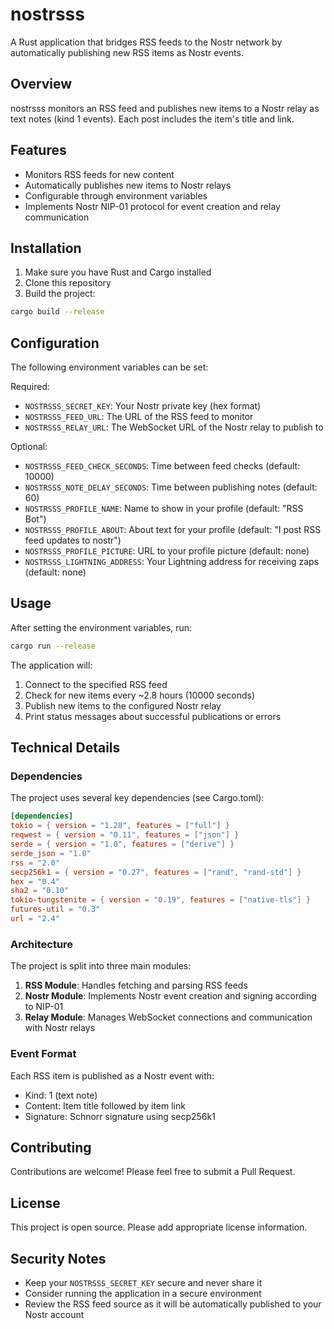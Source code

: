 # nostrsss

A Rust application that bridges RSS feeds to the Nostr network by automatically publishing new RSS items as Nostr events.

## Overview

nostrsss monitors an RSS feed and publishes new items to a Nostr relay as text notes (kind 1 events). Each post includes the item's title and link.

## Features

- Monitors RSS feeds for new content
- Automatically publishes new items to Nostr relays
- Configurable through environment variables
- Implements Nostr NIP-01 protocol for event creation and relay communication

## Installation

1. Make sure you have Rust and Cargo installed
2. Clone this repository
3. Build the project:
```bash
cargo build --release
```

## Configuration

The following environment variables can be set:

Required:
- `NOSTRSSS_SECRET_KEY`: Your Nostr private key (hex format)
- `NOSTRSSS_FEED_URL`: The URL of the RSS feed to monitor
- `NOSTRSSS_RELAY_URL`: The WebSocket URL of the Nostr relay to publish to

Optional:
- `NOSTRSSS_FEED_CHECK_SECONDS`: Time between feed checks (default: 10000)
- `NOSTRSSS_NOTE_DELAY_SECONDS`: Time between publishing notes (default: 60)
- `NOSTRSSS_PROFILE_NAME`: Name to show in your profile (default: "RSS Bot")
- `NOSTRSSS_PROFILE_ABOUT`: About text for your profile (default: "I post RSS feed updates to nostr")
- `NOSTRSSS_PROFILE_PICTURE`: URL to your profile picture (default: none)
- `NOSTRSSS_LIGHTNING_ADDRESS`: Your Lightning address for receiving zaps (default: none)

## Usage

After setting the environment variables, run:

```bash
cargo run --release
```

The application will:
1. Connect to the specified RSS feed
2. Check for new items every ~2.8 hours (10000 seconds)
3. Publish new items to the configured Nostr relay
4. Print status messages about successful publications or errors

## Technical Details

### Dependencies

The project uses several key dependencies (see Cargo.toml):

```6:17:nostrsss/Cargo.toml
[dependencies]
tokio = { version = "1.28", features = ["full"] }
reqwest = { version = "0.11", features = ["json"] }
serde = { version = "1.0", features = ["derive"] }
serde_json = "1.0"
rss = "2.0"
secp256k1 = { version = "0.27", features = ["rand", "rand-std"] }
hex = "0.4"
sha2 = "0.10"
tokio-tungstenite = { version = "0.19", features = ["native-tls"] }
futures-util = "0.3"
url = "2.4"
```


### Architecture

The project is split into three main modules:

1. **RSS Module**: Handles fetching and parsing RSS feeds
2. **Nostr Module**: Implements Nostr event creation and signing according to NIP-01
3. **Relay Module**: Manages WebSocket connections and communication with Nostr relays

### Event Format

Each RSS item is published as a Nostr event with:
- Kind: 1 (text note)
- Content: Item title followed by item link
- Signature: Schnorr signature using secp256k1

## Contributing

Contributions are welcome! Please feel free to submit a Pull Request.

## License

This project is open source. Please add appropriate license information.

## Security Notes

- Keep your `NOSTRSSS_SECRET_KEY` secure and never share it
- Consider running the application in a secure environment
- Review the RSS feed source as it will be automatically published to your Nostr account
